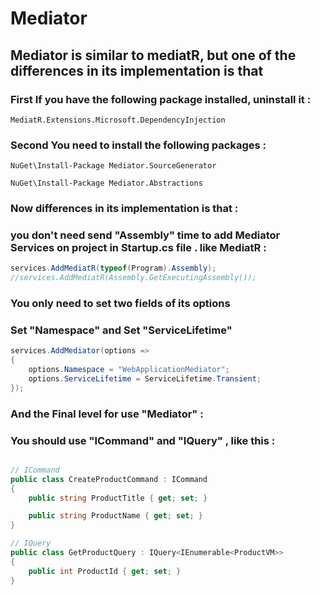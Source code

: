 # Mediator

## Mediator is similar to mediatR, but one of the differences in its implementation is that

### First If you have the following package installed, uninstall it :
```
MediatR.Extensions.Microsoft.DependencyInjection
```
### Second You need to install the following packages :
```
NuGet\Install-Package Mediator.SourceGenerator 

NuGet\Install-Package Mediator.Abstractions 
```
### Now differences in its implementation is that :

### you don't need send "Assembly" time to add Mediator Services on project in Startup.cs file . like MediatR : 

```csharp
services.AddMediatR(typeof(Program).Assembly);
//services.AddMediatR(Assembly.GetExecutingAssembly());
```
### You only need to set two fields of its options
### Set "Namespace" and Set "ServiceLifetime"

```csharp
services.AddMediator(options =>
{
    options.Namespace = "WebApplicationMediator";
    options.ServiceLifetime = ServiceLifetime.Transient;
});
```
### And the Final level for use "Mediator" : 
### You should use "ICommand" and "IQuery" , like this :

```csharp

// ICommand
public class CreateProductCommand : ICommand
{
    public string ProductTitle { get; set; }

    public string ProductName { get; set; }
}

// IQuery
public class GetProductQuery : IQuery<IEnumerable<ProductVM>>
{
    public int ProductId { get; set; }
}

```


